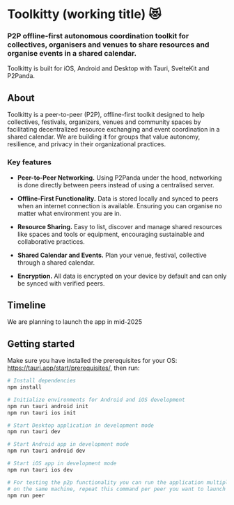 # Toolkitty (working title) 😻

### P2P offline-first autonomous coordination toolkit for collectives, organisers and venues to share resources and organise events in a shared calendar.

Toolkitty is built for iOS, Android and Desktop with Tauri, SvelteKit and P2Panda.

## About

Toolkitty is a peer-to-peer (P2P), offline-first toolkit designed to help collectives, festivals, organizers, venues and community spaces by facilitating decentralized resource exchanging and event coordination in a shared calendar. We are building it for groups that value autonomy, resilience, and privacy in their organizational practices.

### Key features

- **Peer-to-Peer Networking.** Using P2Panda under the hood, networking is done directly between peers instead of using a centralised server.

- **Offline-First Functionality.** Data is stored locally and synced to peers when an internet connection is available. Ensuring you can organise no matter what environment you are in.

- **Resource Sharing.** Easy to list, discover and manage shared resources like spaces and tools or equipment, encouraging sustainable and collaborative practices.

- **Shared Calendar and Events.** Plan your venue, festival, collective through a shared calendar.

- **Encryption.** All data is encrypted on your device by default and can only be synced with verified peers.


## Timeline

We are planning to launch the app in mid-2025

## Getting started

Make sure you have installed the prerequisites for your OS: https://tauri.app/start/prerequisites/, then run:

```bash
# Install dependencies
npm install

# Initialize environments for Android and iOS development
npm run tauri android init
npm run tauri ios init

# Start Desktop application in development mode
npm run tauri dev

# Start Android app in development mode
npm run tauri android dev

# Start iOS app in development mode
npm run tauri ios dev

# For testing the p2p functionality you can run the application multiple times
# on the same machine, repeat this command per peer you want to launch
npm run peer
```
